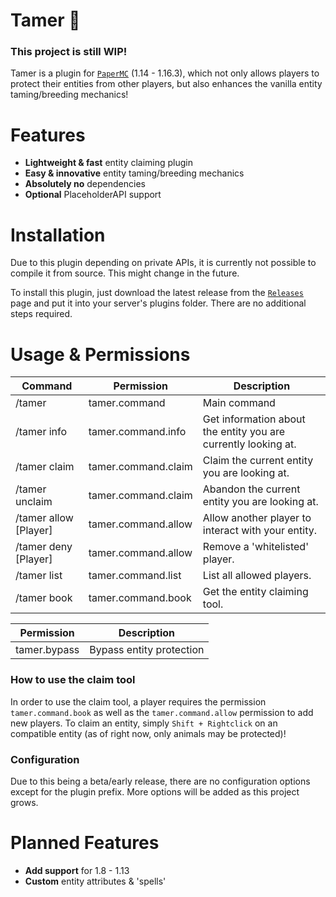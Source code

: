 # Tamer 🦊

### **This project is still WIP!**

Tamer is a plugin for [`PaperMC`](https://github.com/papermc/paper) (1.14 - 1.16.3), which not only allows players to 
protect their entities from other players, but also enhances the vanilla entity taming/breeding mechanics!

# Features
* **Lightweight & fast** entity claiming plugin
* **Easy & innovative** entity taming/breeding mechanics
* **Absolutely no** dependencies  
* **Optional** PlaceholderAPI support

# Installation 

Due to this plugin depending on private APIs, it is currently not possible to compile it from source. This might change in the future.

To install this plugin, just download the latest release from the [`Releases`](https://github.com/kokumaji/Tamer/releases) page and 
put it into your server's plugins folder. There are no additional steps required.

# Usage & Permissions 

| Command | Permission | Description |
| --- | --- | --- | 
| /tamer | tamer.command | Main command
| /tamer info | tamer.command.info | Get information about the entity you are currently looking at.
| /tamer claim | tamer.command.claim | Claim the current entity you are looking at.
| /tamer unclaim | tamer.command.claim | Abandon the current entity you are looking at.
| /tamer allow [Player] | tamer.command.allow | Allow another player to interact with your entity.
| /tamer deny [Player] | tamer.command.allow | Remove a 'whitelisted' player.
| /tamer list | tamer.command.list | List all allowed players.
| /tamer book | tamer.command.book | Get the entity claiming tool.

| Permission | Description | 
| --- | --- |
| tamer.bypass | Bypass entity protection 

### **How to use the claim tool** 
In order to use the claim tool, a player requires the permission `tamer.command.book` as well as the `tamer.command.allow` permission to add new players.
To claim an entity, simply `Shift + Rightclick` on an compatible entity (as of right now, only animals may be protected)!

### **Configuration** 

Due to this being a beta/early release, there are no configuration options except for the plugin prefix. More options will be added as this project grows. 

# Planned Features

* **Add support** for 1.8 - 1.13
* **Custom** entity attributes & 'spells'

